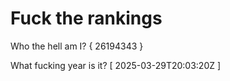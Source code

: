 # Fuck the rankings

Who the hell am I?
{ 26194343 }

What fucking year is it?
[ 2025-03-29T20:03:20Z ]
